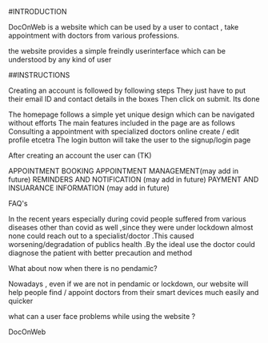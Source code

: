 #INTRODUCTION

DocOnWeb is a website which can be used by a user to contact , take appointment with doctors from various professions.

the website provides a simple freindly userinterface which can be understood by any kind of user

##INSTRUCTIONS

 Creating an account is followed by following steps
   They just have to put their email ID and contact details in the boxes
   Then click on submit. Its done

  The homepage follows a simple yet unique design which can be navigated without efforts
  The main features included in the page are as follows 
  Consulting a appointment with specialized doctors online 
  create / edit profile etcetra
  The login button will take the user to the signup/login page

After creating an account the user can (TK)

APPOINTMENT BOOKING
APPOINTMENT MANAGEMENT(may add in future)
REMINDERS AND NOTIFICATION (may add in future)
PAYMENT AND INSUARANCE INFORMATION (may add in future)

FAQ's
 
In the recent years especially during covid people suffered from various diseases other than covid as well ,since they were under lockdown almost none could reach out to a specialist/doctor .This caused worsening/degradation of publics health .By the ideal use the doctor could diagnose the patient with better precaution and method

What about now when there is no pendamic?

Nowadays , even if we are not in pendamic or lockdown, our website will help people find / appoint doctors from their smart devices much easily and quicker

what can a user face problems while using the website ?

DocOnWeb 


  


     
    